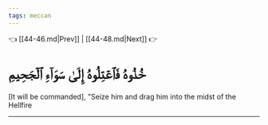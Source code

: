 ```yaml
---
tags: meccan
---
```


👈 [[44-46.md|Prev]] | [[44-48.md|Next]] 👉

# خُذُوهُ فَٱعۡتِلُوهُ إِلَىٰ سَوَآءِ ٱلۡجَحِيمِ

[It will be commanded], "Seize him and drag him into the midst of the Hellfire

---

